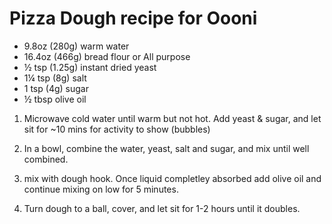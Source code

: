 # Pizza Dough recipe for Oooni

* 9.8oz (280g) warm water
* 16.4oz (466g) bread flour or All purpose
* ½ tsp (1.25g) instant dried yeast
* 1¼ tsp (8g) salt
* 1 tsp (4g) sugar
* ½ tbsp olive oil


1. Microwave cold water until warm but not hot. Add yeast & sugar, and let sit for ~10 mins for activity to show (bubbles)

2. In a bowl, combine the water, yeast, salt and sugar, and mix until well combined.

3. mix with dough hook. Once liquid completley absorbed add olive oil and continue mixing on low for 5 minutes.

4. Turn dough to a ball, cover, and let sit for 1-2 hours until it doubles. 

